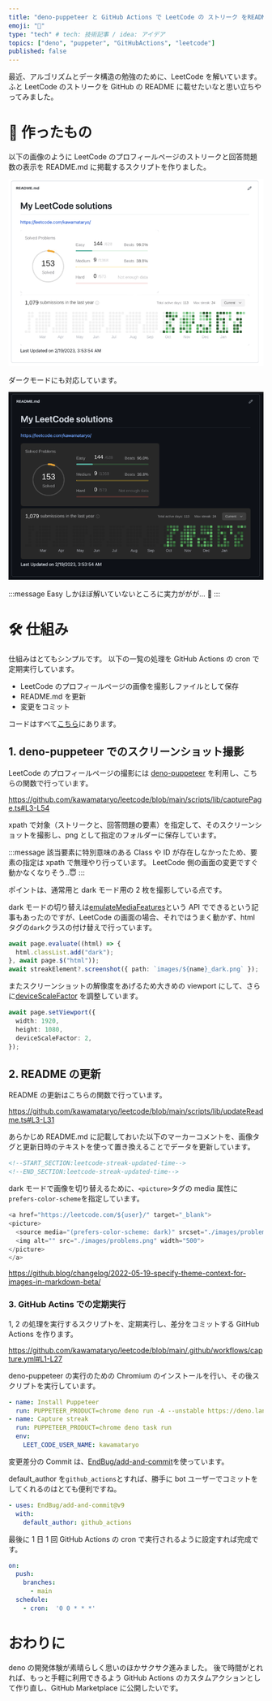 ```yaml
---
title: "deno-puppeteer と GitHub Actions で LeetCode の ストリーク をREADMEに掲載する"
emoji: "🦕"
type: "tech" # tech: 技術記事 / idea: アイデア
topics: ["deno", "puppeter", "GitHubActions", "leetcode"]
published: false
---
```


最近、アルゴリズムとデータ構造の勉強のために、LeetCode を解いています。ふと LeetCode のストリークを GitHub の README に載せたいなと思い立ちやってみました。

# 🦾 作ったもの

以下の画像のように LeetCode のプロフィールページのストリークと回答問題数の表示を README.md に掲載するスクリプトを作りました。

![](/images/c6580f35160139/2023-02-19-15-22-56.png)

ダークモードにも対応しています。

![](/images/c6580f35160139/2023-02-19-15-23-29.png)

:::message
Easy しかほぼ解いていないところに実力ががが... 🥹
:::

# 🛠️ 仕組み

仕組みはとてもシンプルです。
以下の一覧の処理を GitHub Actions の cron で定期実行しています。

- LeetCode のプロフィールページの画像を撮影しファイルとして保存
- README.md を更新
- 変更をコミット

コードはすべて[こちら](https://github.com/kawamataryo/leetcode)にあります。

## 1. deno-puppeteer でのスクリーンショット撮影

LeetCode のプロフィールページの撮影には [deno-puppeteer](https://deno.land/x/puppeteer@16.2.0) を利用し、こちらの関数で行っています。

https://github.com/kawamataryo/leetcode/blob/main/scripts/lib/capturePage.ts#L3-L54

xpath で対象（ストリークと、回答問題の要素）を指定して、そのスクリーンショットを撮影し、png として指定のフォルダーに保存しています。

:::message
該当要素に特別意味のある Class や ID が存在しなかったため、要素の指定は xpath で無理やり行っています。 LeetCode 側の画面の変更ですぐ動かなくなりそう..😇
:::

ポイントは、通常用と dark モード用の 2 枚を撮影している点です。

dark モードの切り替えは[emulateMediaFeatures](https://pptr.dev/api/puppeteer.page.emulatemediafeatures)という API でできるという記事もあったのですが、LeetCode の画面の場合、それではうまく動かず、html タグの`dark`クラスの付け替えで行っています。

```ts:scripts/lib/capturePage.ts
await page.evaluate((html) => {
  html.classList.add("dark");
}, await page.$("html"));
await streakElement?.screenshot({ path: `images/${name}_dark.png` });
```

またスクリーンショットの解像度をあげるため大きめの viewport にして、さらに[deviceScaleFactor](https://pptr.dev/api/puppeteer.viewport.devicescalefactor) を調整しています。

```ts:scripts/lib/capturePage.ts
await page.setViewport({
  width: 1920,
  height: 1080,
  deviceScaleFactor: 2,
});
```

## 2. README の更新

README の更新はこちらの関数で行っています。

https://github.com/kawamataryo/leetcode/blob/main/scripts/lib/updateReadme.ts#L3-L31

あらかじめ README.md に記載しておいた以下のマーカーコメントを、画像タグと更新日時のテキストを使って置き換えることでデータを更新しています。

```README.md
<!--START_SECTION:leetcode-streak-updated-time-->
<!--END_SECTION:leetcode-streak-updated-time-->
```

dark モードで画像を切り替えるために、`<picture>`タグの media 属性に`prefers-color-scheme`を指定しています。

```html:scripts/lib/capturePage.ts
<a href="https://leetcode.com/${user}/" target="_blank">
<picture>
  <source media="(prefers-color-scheme: dark)" srcset="./images/problems_dark.png" width="500">
  <img alt="" src="./images/problems.png" width="500">
</picture>
</a>
```

https://github.blog/changelog/2022-05-19-specify-theme-context-for-images-in-markdown-beta/

### 3. GitHub Actins での定期実行

1, 2 の処理を実行するスクリプトを、定期実行し、差分をコミットする GitHub Actions を作ります。

https://github.com/kawamataryo/leetcode/blob/main/.github/workflows/capture.yml#L1-L27

deno-puppeteer の実行のための Chromium のインストールを行い、その後スクリプトを実行しています。

```yml:.github/workflows/capture.yml
- name: Install Puppeteer
  run: PUPPETEER_PRODUCT=chrome deno run -A --unstable https://deno.land/x/puppeteer@16.2.0/install.ts
- name: Capture streak
  run: PUPPETEER_PRODUCT=chrome deno task run
  env:
    LEET_CODE_USER_NAME: kawamataryo
```

変更差分の Commit は、[EndBug/add-and-commit](https://github.com/EndBug/add-and-commit)を使っています。

default_author を`github_actions`とすれば、勝手に bot ユーザーでコミットをしてくれるのはとても便利ですね。

```yml:.github/workflows/capture.yml
- uses: EndBug/add-and-commit@v9
  with:
    default_author: github_actions
```

最後に 1 日 1 回 GitHub Actions の cron で実行されるように設定すれば完成です。

```yml:.github/workflows/capture.yml
on:
  push:
    branches:
      - main
  schedule:
    - cron:  '0 0 * * *'
```

# おわりに

deno の開発体験が素晴らしく思いのほかサクサク進みました。
後で時間がとれれば、もっと手軽に利用できるよう GitHub Actions のカスタムアクションとして作り直し、GitHub Marketplace に公開したいです。
